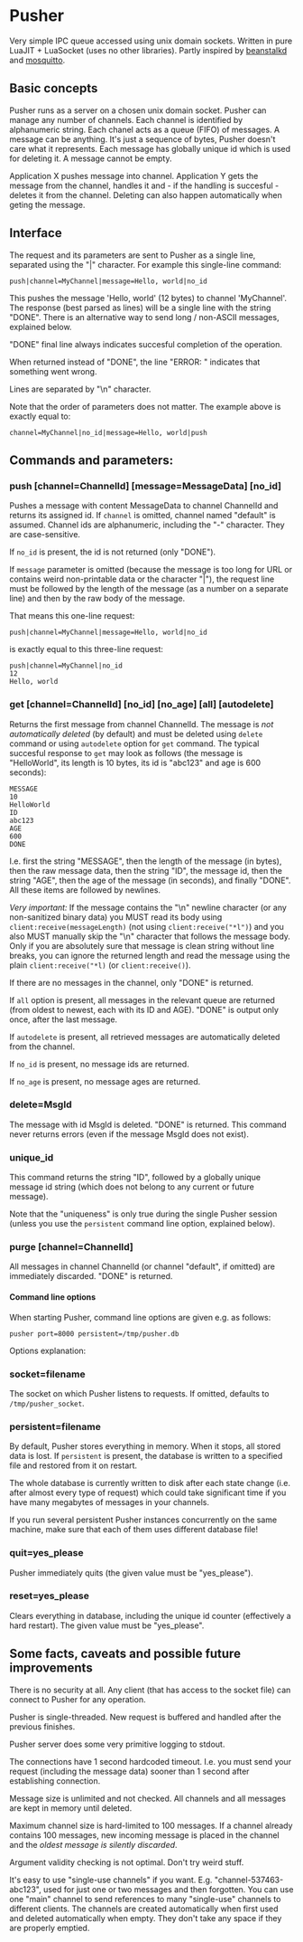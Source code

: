 # Pusher

Very simple IPC queue accessed using unix domain sockets. Written in pure LuaJIT + LuaSocket (uses no other libraries). Partly inspired by [beanstalkd](https://beanstalkd.github.io/) and [mosquitto](http://www.mosquitto.org/).

## Basic concepts

Pusher runs as a server on a chosen unix domain socket. Pusher can manage any number of channels. Each channel is identified by alphanumeric string. Each chanel acts as a queue (FIFO) of messages. A message can be anything. It's just a sequence of bytes, Pusher doesn't care what it represents. Each message has globally unique id which is used for deleting it. A message cannot be empty.

Application X pushes message into channel. Application Y gets the message from the channel, handles it and - if the handling is succesful - deletes it from the channel. Deleting can also happen automatically when geting the message.

## Interface

The request and its parameters are sent to Pusher as a single line, separated using the "|" character. For example this single-line command:

	push|channel=MyChannel|message=Hello, world|no_id

This pushes the message 'Hello, world' (12 bytes) to channel 'MyChannel'. The response (best parsed as lines) will be a single line with the string "DONE". There is an alternative way to send long / non-ASCII messages, explained below.

"DONE" final line always indicates succesful completion of the operation.

When returned instead of "DONE", the line "ERROR: <ErrorMessage>" indicates that something went wrong.

Lines are separated by "\n" character.

Note that the order of parameters does not matter. The example above is exactly equal to:

	channel=MyChannel|no_id|message=Hello, world|push

## Commands and parameters:

### push [channel=ChannelId] [message=MessageData] [no_id]

Pushes a message with content MessageData to channel ChannelId and returns its assigned id. If `channel` is omitted, channel named "default" is assumed. Channel ids are alphanumeric, including the "-" character. They are case-sensitive.

If `no_id` is present, the id is not returned (only "DONE").

If `message` parameter is omitted (because the message is too long for URL or contains weird non-printable data or the character "|"), the request line must be followed by the length of the message (as a number on a separate line) and then by the raw body of the message.

That means this one-line request:

	push|channel=MyChannel|message=Hello, world|no_id

is exactly equal to this three-line request:

	push|channel=MyChannel|no_id
	12
	Hello, world

### get [channel=ChannelId] [no_id] [no_age] [all] [autodelete]

Returns the first message from channel ChannelId. The message is *not automatically deleted* (by default) and must be deleted using `delete` command or using `autodelete` option for `get` command. The typical succesful response to `get` may look as follows (the message is "HelloWorld", its length is 10 bytes, its id is "abc123" and age is 600 seconds):

```
MESSAGE
10
HelloWorld
ID
abc123
AGE
600
DONE
```

I.e. first the string "MESSAGE", then the length of the message (in bytes), then the raw message data, then the string "ID", the message id, then the string "AGE", then the age of the message (in seconds), and finally "DONE". All these items are followed by newlines.

*Very important:* If the message contains the "\n" newline character (or any non-sanitized binary data) you MUST read its body using `client:receive(messageLength)` (not using `client:receive("*l")`) and you also MUST manually skip the "\n" character that follows the message body. Only if you are absolutely sure that message is clean string without line breaks, you can ignore the returned length and read the message using the plain `client:receive("*l)` (or `client:receive()`).

If there are no messages in the channel, only "DONE" is returned.

If `all` option is present, all messages in the relevant queue are returned (from oldest to newest, each with its ID and AGE). "DONE" is output only once, after the last message.

If `autodelete` is present, all retrieved messages are automatically deleted from the channel.

If `no_id` is present, no message ids are returned.

If `no_age` is present, no message ages are returned.

### delete=MsgId

The message with id MsgId is deleted. "DONE" is returned. This command never returns errors (even if the message MsgId does not exist).

### unique_id

This command returns the string "ID", followed by a globally unique message id string (which does not belong to any current or future message).

Note that the "uniqueness" is only true during the single Pusher session (unless you use the `persistent` command line option, explained below).

### purge [channel=ChannelId]

All messages in channel ChannelId (or channel "default", if omitted) are immediately discarded. "DONE" is returned.

#### Command line options

When starting Pusher, command line options are given e.g. as follows:

	pusher port=8000 persistent=/tmp/pusher.db

Options explanation:

### socket=filename

The socket on which Pusher listens to requests. If omitted, defaults to `/tmp/pusher_socket`.

### persistent=filename

By default, Pusher stores everything in memory. When it stops, all stored data is lost. If `persistent` is present, the database is written to a specified file and restored from it on restart.

The whole database is currently written to disk after each state change (i.e. after almost every type of request) which could take significant time if you have many megabytes of messages in your channels.

If you run several persistent Pusher instances concurrently on the same machine, make sure that each of them uses different database file!

### quit=yes_please

Pusher immediately quits (the given value must be "yes_please").

### reset=yes_please

Clears everything in database, including the unique id counter (effectively a hard restart). The given value must be "yes_please".

## Some facts, caveats and possible future improvements

There is no security at all. Any client (that has access to the socket file) can connect to Pusher for any operation.

Pusher is single-threaded. New request is buffered and handled after the previous finishes.

Pusher server does some very primitive logging to stdout.

The connections have 1 second hardcoded timeout. I.e. you must send your request (including the message data) sooner than 1 second after establishing connection.

Message size is unlimited and not checked. All channels and all messages are kept in memory until deleted.

Maximum channel size is hard-limited to 100 messages. If a channel already contains 100 messages, new incoming message is placed in the channel and the *oldest message is silently discarded*.

Argument validity checking is not optimal. Don't try weird stuff.

It's easy to use "single-use channels" if you want. E.g. "channel-537463-abc123", used for just one or two messages and then forgotten. You can use one "main" channel to send references to many "single-use" channels to different clients. The channels are created automatically when first used and deleted automatically when empty. They don't take any space if they are properly emptied.
